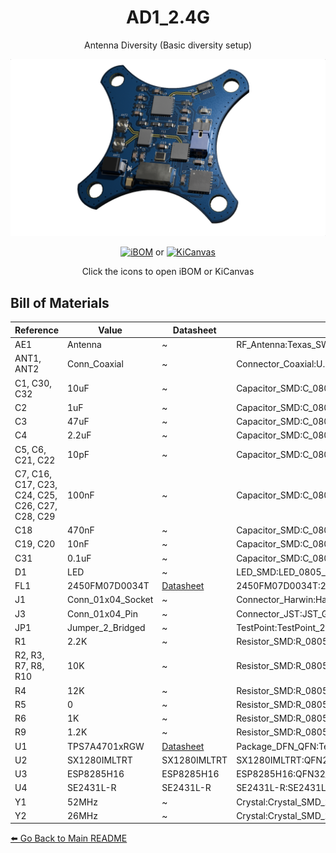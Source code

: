 
<div align="center">

# AD1_2.4G

Antenna Diversity 
(Basic diversity setup)

</div>

![Board Preview](AD.png)

<p align="center"><a href="https://paschalis.github.io/UAV-TelemetryLink/ibom/AD1_2.4G.html"><img src="https://camo.githubusercontent.com/bc5c83fb1cac5664c9e3bec8b7156b34375e57d408f5e6c0be80c819796e657b/68747470733a2f2f692e696d6775722e636f6d2f6a73346b444f6e2e706e67" alt="iBOM" width="125"/></a> or <a href="https://kicanvas.org/?github=https%3A%2F%2Fgithub.com%2FPaschalis%2FUAV-TelemetryLink%2Ftree%2Fmain%2FReceivers%2520and%2520Transmitters%2FReceivers%2FAntenna%2520Diversity%2FExpressLRS_2.4GHz%2FAD1_2.4G"><img src="https://kicanvas.org/images/kicanvas.png" alt="KiCanvas" width="125"/></a></p>  <p align="center">Click the icons to open iBOM or KiCanvas</p> 

## Bill of Materials

| **Reference** | **Value**         | **Datasheet** | **Footprint** | **Qty** | **DNP** |
|--------------|------------------|--------------|-------------|------|------|
| AE1         | Antenna          | ~            | RF_Antenna:Texas_SWRA117D_2.4GHz_Right | 1  |      |
| ANT1, ANT2  | Conn_Coaxial     | ~            | Connector_Coaxial:U.FL_Hirose_U.FL-R-SMT-1_Vertical | 2  |      |
| C1, C30, C32 | 10uF            | ~            | Capacitor_SMD:C_0805_2012Metric_Pad1.18x1.45mm_HandSolder,ECASD40J106M055K00:ECASD40J106M055K00 | 3  |      |
| C2          | 1uF             | ~            | Capacitor_SMD:C_0805_2012Metric_Pad1.18x1.45mm_HandSolder | 1  |      |
| C3          | 47uF            | ~            | Capacitor_SMD:C_0805_2012Metric_Pad1.18x1.45mm_HandSolder | 1  |      |
| C4          | 2.2uF           | ~            | Capacitor_SMD:C_0805_2012Metric_Pad1.18x1.45mm_HandSolder | 1  |      |
| C5, C6, C21, C22 | 10pF       | ~            | Capacitor_SMD:C_0805_2012Metric_Pad1.18x1.45mm_HandSolder | 4  |      |
| C7, C16, C17, C23, C24, C25, C26, C27, C28, C29 | 100nF | ~ | Capacitor_SMD:C_0805_2012Metric_Pad1.18x1.45mm_HandSolder | 10 |      |
| C18         | 470nF           | ~            | Capacitor_SMD:C_0805_2012Metric_Pad1.18x1.45mm_HandSolder | 1  |      |
| C19, C20    | 10nF            | ~            | Capacitor_SMD:C_0805_2012Metric_Pad1.18x1.45mm_HandSolder | 2  |      |
| C31         | 0.1uF           | ~            | Capacitor_SMD:C_0805_2012Metric_Pad1.18x1.45mm_HandSolder | 1  |      |
| D1          | LED             | ~            | LED_SMD:LED_0805_2012Metric_Pad1.15x1.40mm_HandSolder | 1  |      |
| FL1         | 2450FM07D0034T  | [Datasheet](https://www.mouser.co.uk/datasheet/2/611/2450FM07D0034-1375634.pdf) | 2450FM07D0034T:2450FM07D0034T | 1 |      |
| J1          | Conn_01x04_Socket | ~           | Connector_Harwin:Harwin_M20-89004xx_1x04_P2.54mm_Horizontal | 1  |      |
| J3          | Conn_01x04_Pin  | ~            | Connector_JST:JST_GH_SM04B-GHS-TB_1x04-1MP_P1.25mm_Horizontal | 1  |      |
| JP1         | Jumper_2_Bridged | ~            | TestPoint:TestPoint_2Pads_Pitch2.54mm_Drill0.8mm | 1  |      |
| R1          | 2.2K            | ~            | Resistor_SMD:R_0805_2012Metric_Pad1.20x1.40mm_HandSolder | 1  |      |
| R2, R3, R7, R8, R10 | 10K     | ~            | Resistor_SMD:R_0805_2012Metric_Pad1.20x1.40mm_HandSolder | 5  |      |
| R4          | 12K             | ~            | Resistor_SMD:R_0805_2012Metric_Pad1.20x1.40mm_HandSolder | 1  |      |
| R5          | 0               | ~            | Resistor_SMD:R_0805_2012Metric_Pad1.20x1.40mm_HandSolder | 1  |      |
| R6          | 1K              | ~            | Resistor_SMD:R_0805_2012Metric_Pad1.20x1.40mm_HandSolder | 1  |      |
| R9          | 1.2K            | ~            | Resistor_SMD:R_0805_2012Metric_Pad1.20x1.40mm_HandSolder | 1  |      |
| U1          | TPS7A4701xRGW   | [Datasheet](https://www.ti.com/lit/ds/symlink/tps7a47.pdf) | Package_DFN_QFN:Texas_RGW0020A_VQFN-20-1EP_5x5mm_P0.65mm_EP3.15x3.15mm_ThermalVias | 1 |      |
| U2          | SX1280IMLTRT    | SX1280IMLTRT | SX1280IMLTRT:QFN24_4X4_SEM | 1 |      |
| U3          | ESP8285H16      | ESP8285H16   | ESP8285H16:QFN32_5X5_EXP | 1 |      |
| U4          | SE2431L-R       | SE2431L-R    | SE2431L-R:SE2431L_SKY | 1 |      |
| Y1          | 52MHz           | ~            | Crystal:Crystal_SMD_2016-4Pin_2.0x1.6mm | 1 |      |
| Y2          | 26MHz           | ~            | Crystal:Crystal_SMD_2016-4Pin_2.0x1.6mm | 1 |      |

[⬅️ Go Back to Main README](https://github.com/Paschalis/UAV-TelemetryLink)